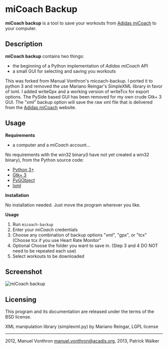miCoach Backup
=====

**miCoach backup** is a tool to save your workouts from [Adidas miCoach] to your computer.

Description
----

**miCoach backup** contains two things:

  - the beginning of a Python implementation of *Adidas miCoach* API 
  - a small GUI for selecting and saving you workouts

This was forked from Manual Vonthron's micoach-backup.  I ported it to python 3 and removed the use Mariano Reingar's SimpleXML library in favor of lxml.  I added writeGpx and a working version of writeTcx for export options.  The PySide based GUI has been removed for my own crude Gtk+ 3 GUI. The "xml" backup option will save the raw xml file that is delivered from the [Adidas miCoach] website.


Usage 
-----
**Requirements**
  - a computer and a *miCoach* account...

No requirements with the win32 binary(I have not yet created a win32 binary), from the Python source code:
  - [Python 3+](http://www.python.org)
  - [Gtk+ 3](http://www.gtk.org/)
  - [PyGObject](https://wiki.gnome.org/PyGObject)
  - [lxml](http://lxml.de/)

**Installation**

No installation needed. Just move the program wherever you like.

**Usage**

1. Run `micoach-backup`
2. Enter your *miCoach* credentials
3. Choose any combination of backup options "xml", "gpx", or "tcx" (Choose tcx if you use Heart Rate Monitor"
4. Optional Choose the folder you want to save in. (Step 3 and 4 DO NOT need to be repeated each use)
3. Select workouts to be downloaded


Screenshot
----

![miCoach backup](http://s15.postimg.org/8wow61gi3/Screenshot_from_2013_06_27_15_49_55.png)

Licensing
---------

This program and its documentation are released under the terms of the
BSD license.

XML manipulation library (simplexml.py) by Mariano Reingar, LGPL license

----
2012, Manuel Vonthron <manuel.vonthron@acadis.org>,
2013, Patrick Walker

  [Adidas miCoach]: http://www.micoach.com/ 


